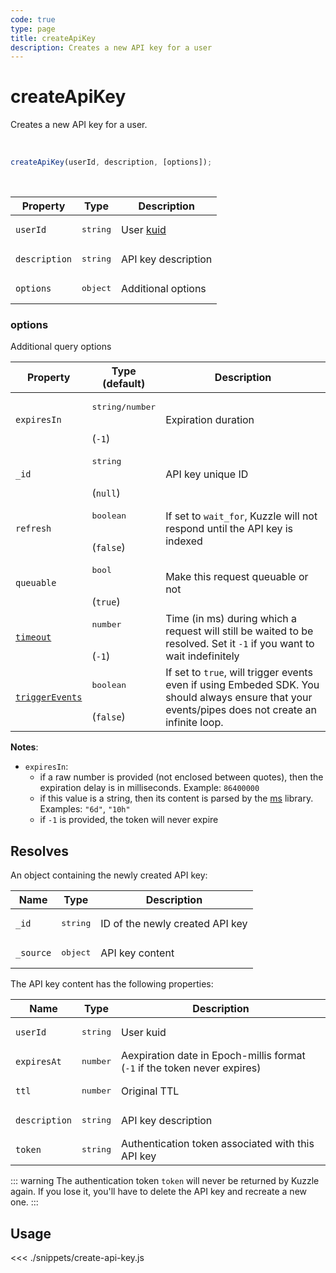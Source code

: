 ```yaml
---
code: true
type: page
title: createApiKey
description: Creates a new API key for a user
---
```


# createApiKey

<SinceBadge version="7.1.0" />

<SinceBadge version="Kuzzle 2.1.0" />

Creates a new API key for a user.

<br />

```js
createApiKey(userId, description, [options]);
```

<br />

| Property | Type | Description |
| --- | --- | --- |
| `userId` | <pre>string</pre> | User [kuid](/core/2/guides/main-concepts/authentication#kuzzle-user-identifier-kuid) |
| `description` | <pre>string</pre> | API key description |
| `options` | <pre>object</pre> | Additional options |

### options

Additional query options

| Property | Type<br />(default) | Description |
| --- | --- | --- |
| `expiresIn` | <pre>string/number</pre><br />(`-1`) | Expiration duration |
| `_id` | <pre>string</pre><br />(`null`) | API key unique ID |
| `refresh` | <pre>boolean</pre><br />(`false`) | If set to `wait_for`, Kuzzle will not respond until the API key is indexed |
| `queuable` | <pre>bool</pre><br/>(`true`) | Make this request queuable or not                                                                                     |
| [`timeout`](/sdk/7/core-classes/kuzzle/query#timeout)  | <pre>number</pre><br/>  (`-1`)     | Time (in ms) during which a request will still be waited to be resolved. Set it `-1` if you want to wait indefinitely |
| [`triggerEvents`](/sdk/7/core-classes/kuzzle/query#triggerEvents)  | <pre>boolean</pre> <br/>(`false`)| If set to `true`, will trigger events even if using Embeded SDK. You should always ensure that your events/pipes does not create an infinite loop. <SinceBadge version="Kuzzle 2.31.0"/> |

**Notes**:
- `expiresIn`:
  - if a raw number is provided (not enclosed between quotes), then the expiration delay is in milliseconds. Example: `86400000`
  - if this value is a string, then its content is parsed by the [ms](https://www.npmjs.com/package/ms) library. Examples: `"6d"`, `"10h"`
  - if `-1` is provided, the token will never expire

## Resolves

An object containing the newly created API key:

| Name      | Type              | Description      |
| --------- | ----------------- | ---------------- |
| `_id`      | <pre>string</pre> | ID of the newly created API key |
| `_source`  | <pre>object</pre> | API key content |

The API key content has the following properties:

| Name      | Type              | Description      |
| --------- | ----------------- | ---------------- |
| `userId`      | <pre>string</pre> | User kuid |
| `expiresAt`  | <pre>number</pre> | Aexpiration date in Epoch-millis format (`-1` if the token never expires) |
| `ttl`  | <pre>number</pre> | Original TTL |
| `description`  | <pre>string</pre> | API key description |
| `token`  | <pre>string</pre> | Authentication token associated with this API key |

::: warning
The authentication token `token` will never be returned by Kuzzle again. If you lose it, you'll have to delete the API key and recreate a new one.
:::

## Usage

<<< ./snippets/create-api-key.js
